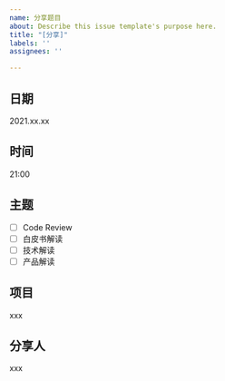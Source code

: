 ```yaml
---
name: 分享题目
about: Describe this issue template's purpose here.
title: "[分享]"
labels: ''
assignees: ''

---
```


## 日期
2021.xx.xx

## 时间
21:00

## 主题
- [ ] Code Review
- [ ] 白皮书解读
- [ ] 技术解读
- [ ] 产品解读

## 项目
xxx

## 分享人
xxx
